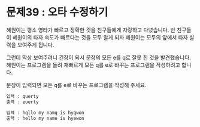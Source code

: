 # 문제39 : 오타 수정하기

혜원이는 평소 영타가 빠르고 정확한 것을 친구들에게 자랑하고 다녔습니다. 반 친구들이 혜원이의 타자 속도가 빠르다는 것을 모두 알게 되자 혜원이는 모두의 앞에서 타자 실력을 보여주게 됩니다.

그런데 막상 보여주려니 긴장이 되서 문장의 모든 e를 q로 잘못 친 것을 발견했습니다.
혜원이는 프로그램을 돌려 재빠르게 모든 q를 e로 바꾸는 프로그램을 작성하려고 합니다.

문장이 입력되면 모든 q를 e로 바꾸는 프로그램을 작성해 주세요.

```js
입력 : querty
출력 : euerty

입력 : hqllo my namq is hyqwon
출력 : hello my name is hyewon
```
